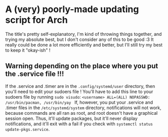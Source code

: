 # A (very) poorly-made updating script for Arch
The title's pretty self-explanatory, I'm kind of throwing things together, and trying my absolute best, but I don't consider any of this to be good :3 It really could be done a lot more efficiently and better, but I'll still try my best to keep it "okay-ish" !

## Warning depending on the place where you put the .service file !!!
If the .service and .timer are in the `.config/systemd/user` directory, then you'll need to edit your sudoers file ! You'll have to add this line to your sudoers file by running `sudo visudo`: `<username> ALL=(ALL) NOPASSWD: /usr/bin/pacman, /usr/bin/yay
`
If, however, you put your .service and .timer files in the `/etc/systemd/system` directory, notifications will not work, because commands are all ran as root, and root doesn't have a graphical session open. Thus, it'll update packages, but it'll never display notifications, and it'll exit with a fail if you check with `systemctl status update-pkgs.service`.
